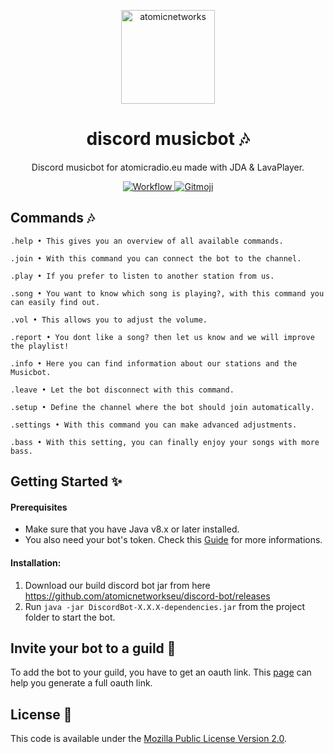 <p align="center">
  <a href="https://atomicnetworks.eu">
    <img alt="atomicnetworks" src="https://cdn.atomicnetworks.eu/logo/coloured.png" width="150" />
  </a>
</p>
<h1 align="center">
  discord musicbot 🎶
</h1>

<p align="center">
  Discord musicbot for atomicradio.eu made with JDA & LavaPlayer.
</p>
<p align="center">
  <a href="https://github.com/atomicnetworkseu/discord-bot/actions">
      <img src="https://github.com/atomicnetworkseu/discord-bot/workflows/Java%20CI%20with%20Maven/badge.svg" alt="Workflow">
  </a> 
  <a href="https://gitmoji.carloscuesta.me">
      <img src="https://img.shields.io/badge/gitmoji-%20😜%20😍-FFDD67.svg?style=flat-square" alt="Gitmoji">
  </a>  
</p>

## Commands 🎶
```
.help • This gives you an overview of all available commands.
````
```
.join • With this command you can connect the bot to the channel.
````
```
.play • If you prefer to listen to another station from us.
````
```
.song • You want to know which song is playing?, with this command you can easily find out.
````
```
.vol • This allows you to adjust the volume.
````
```
.report • You dont like a song? then let us know and we will improve the playlist!
````
```
.info • Here you can find information about our stations and the Musicbot.
````
```
.leave • Let the bot disconnect with this command.
````
```
.setup • Define the channel where the bot should join automatically.
````
```
.settings • With this command you can make advanced adjustments.
````
```
.bass • With this setting, you can finally enjoy your songs with more bass.
````

## Getting Started ✨
#### Prerequisites
* Make sure that you have Java v8.x or later installed.
* You also need your bot's token. Check this <a href="https://anidiots.guide/getting-started/getting-started-long-version">Guide</a> for more informations.

#### Installation:
1. Download our build discord bot jar from here <a href="https://github.com/atomicnetworkseu/discord-bot/releases">https://github.com/atomicnetworkseu/discord-bot/releases</a>
2. Run `java -jar DiscordBot-X.X.X-dependencies.jar` from the project folder to start the bot.

## Invite your bot to a guild 📨
To add the bot to your guild, you have to get an oauth link. This <a href="https://finitereality.github.io/permissions-calculator/?v=0">page</a> can help you generate a full oauth link.

## License 📑
This code is available under the <a href="https://github.com/atomicnetworkseu/discord-bot/blob/master/LICENSE">Mozilla Public License Version 2.0</a>.

